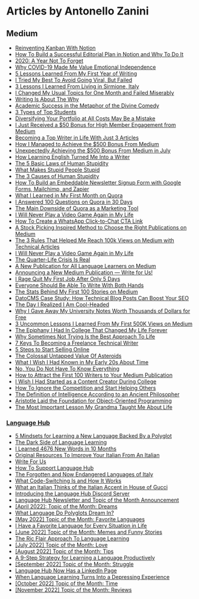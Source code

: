 # Articles by Antonello Zanini
## Medium

-   [Reinventing Kanban With Notion](https://medium.com/better-programming/reinventing-kanban-with-notion-2586bb187638)
-   [How To Build a Successful Editorial Plan in Notion and Why To Do It](https://medium.com/feedium/how-to-build-a-successful-editorial-plan-in-notion-and-why-to-do-it-df6c65feeb3)
-   [2020: A Year Not To Forget](https://medium.com/illumination/2020-a-year-not-to-forget-2a3bc1c75b56)
-   [Why COVID-19 Made Me Value Emotional Independence](https://byrslf.co/why-i-value-emotional-independence-4fea3cdd619b)
-   [5 Lessons Learned From My First Year of Writing](https://medium.com/inspired-writer/5-lessons-learned-from-my-first-year-of-writing-5da99c130aca)
-   [I Tried My Best To Avoid Going Viral, But Failed](https://medium.com/inspired-writer/i-tried-my-best-to-avoid-going-viral-but-failed-af76d4f764d3)
-   [3 Lessons I Learned From Living in Sirmione, Italy](https://medium.com/mind-cafe/3-lessons-i-learned-from-living-in-an-unbelievably-beautiful-place-85f2dd65b2b5)
-   [I Changed My Usual Topics for One Month and Failed Miserably](https://medium.com/inspired-writer/i-changed-my-usual-topics-for-one-month-and-failed-miserably-9ec0f4543c2f)
-   [Writing Is About The Why](https://medium.com/inspired-writer/writing-is-about-the-why-f7a550ae339)
-   [Academic Success in the Metaphor of the Divine Comedy](https://medium.com/age-of-awareness/9-steps-to-academic-success-cb44443e2cc7)
-   [3 Types of Top Students](https://medium.com/age-of-awareness/3-types-of-top-students-8b73d067b41e)
-   [Diversifying Your Portfolio at All Costs May Be a Mistake](https://medium.com/the-investors-handbook/diversifying-your-portfolio-at-all-costs-may-be-a-mistake-61fbe11d1b2a)
-   [I Just Received a $50 Bonus for High Member Engagement from Medium](https://medium.com/illumination/i-just-received-a-50-bonus-for-high-member-engagement-from-medium-30a7f836b6d2)
-   [Becoming a Top Writer in Life With Just 3 Articles](https://medium.com/writers-blokke/becoming-a-top-writer-in-life-with-just-3-articles-8775bc45257)
-   [How I Managed to Achieve the $500 Bonus From Medium](https://medium.com/feedium/how-i-managed-to-achieve-the-500-bonus-from-medium-8e0e63babd66)
-   [Unexpectedly Achieving the $500 Bonus From Medium in July](https://medium.com/writers-blokke/unexpectedly-achieving-the-500-bonus-from-medium-in-july-967bd2da3546)
-   [How Learning English Turned Me Into a Writer](https://medium.com/inspired-writer/how-learning-english-turned-me-into-a-writer-19db8e6933f3)
-   [The 5 Basic Laws of Human Stupidity](https://medium.com/mind-cafe/the-5-basic-laws-of-human-stupidity-513de9dd0bd5)
-   [What Makes Stupid People Stupid](https://medium.com/mind-cafe/what-makes-stupid-people-stupid-522028d6569f)
-   [The 3 Causes of Human Stupidity](https://medium.com/mind-cafe/the-3-causes-of-human-stupidity-1e42578fe27e)
-   [How To Build an Embeddable Newsletter Signup Form with Google Forms, Mailchimp, and Zapier](https://bettermarketing.pub/how-to-build-an-embeddable-newsletter-signup-form-with-google-forms-mailchimp-and-zapier-b9e768d250b6)
-   [What I Learned in My First Month on Quora](https://medium.com/better-marketing/what-i-learned-in-my-first-month-on-quora-1551edd55ce8)
-   [I Answered 100 Questions on Quora in 30 Days](https://medium.com/better-marketing/i-answered-100-questions-on-quora-in-30-days-52705b1a9645)
-   [The Main Downside of Quora as a Marketing Tool](https://bettermarketing.pub/the-main-downside-of-quora-as-a-marketing-tool-fa374cdee071)
-   [I Will Never Play a Video Game Again in My Life](https://byrslf.co/i-will-never-play-a-video-game-again-in-my-life-14ff4257bfd8)
-   [How To Create a WhatsApp Click-to-Chat CTA Link](https://bettermarketing.pub/how-to-create-a-whatsapp-click-to-chat-cta-link-3f56d6e6fb33)
-   [A Stock Picking Inspired Method to Choose the Right Publications on Medium](https://medium.com/illumination/a-complete-guide-on-how-to-choose-the-right-publications-a1a9a93507fb)
-   [The 3 Rules That Helped Me Reach 100k Views on Medium with Technical Articles](https://levelup.gitconnected.com/the-3-rules-that-helped-me-reach-100k-views-on-medium-with-technical-articles-f43807b030cf)
-   [I Will Never Play a Video Game Again in My Life](https://byrslf.co/i-will-never-play-a-video-game-again-in-my-life-14ff4257bfd8)
-   [The Quarter-Life Crisis Is Real](https://medium.com/mind-cafe/the-quarter-life-crisis-is-real-b0f835ce066c)
-   [A New Publication for All Language Learners on Medium](https://medium.com/illumination/a-new-publication-for-all-language-learners-on-medium-e99de3fbe240)
-   [Announcing a New Medium Publication — Write for Us!](https://medium.com/feedium/announcing-a-new-medium-publication-write-for-us-a3e22ce6c33b)
-   [I Rage Quit My First Job After Only 5 Days](https://medium.com/illumination/i-rage-quit-my-first-job-after-only-5-days-d3213c60f94c)
-   [Everyone Should Be Able To Write With Both Hands](https://medium.com/inspired-writer/everyone-should-be-able-to-write-with-both-hands-9f9a1bf8b202)
-   [The Stats Behind My First 100 Stories on Medium](https://medium.com/feedium/the-stats-behind-my-first-100-stories-on-medium-66f949f69f84)
-   [DatoCMS Case Study: How Technical Blog Posts Can Boost Your SEO](https://medium.com/feedium/datocms-case-study-how-technical-blog-posts-can-boost-your-seo-93ed30d36b0d)
-   [The Day I Realized I Am Cool-Headed](https://byrslf.co/the-day-i-realized-i-am-cold-blooded-44b73c5f89b2)
-   [Why I Gave Away My University Notes Worth Thousands of Dollars for Free](https://byrslf.co/why-i-gave-away-my-university-notes-worth-thousands-of-dollars-for-free-d715997c631c)
-   [3 Uncommon Lessons I Learned From My First 500K Views on Medium](https://medium.com/feedium/3-uncommon-lessons-i-learned-from-my-first-500k-views-on-medium-64a673e72f91)
-   [The Epiphany I Had In College That Changed My Life Forever](https://byrslf.co/the-epiphany-i-had-in-college-that-changed-my-life-forever-fc544fa3b91c)
-   [Why Sometimes Not Trying Is the Best Approach To Life](https://betterhumans.pub/why-sometimes-not-trying-is-the-best-approach-to-life-92d3e1dffa3c)
-   [7 Keys To Becoming a Freelance Technical Writer](https://levelup.gitconnected.com/7-keys-to-becoming-a-freelance-technical-writer-6edd7f40f958)
-   [5 Steps to Start Selling Online](https://medium.com/illumination/5-steps-to-start-selling-online-413539bcb1ba)
-   [The Colossal Untapped Value Of Asteroids](https://medium.com/predict/the-colossal-untapped-value-of-asteroids-d1a59ef41014)
-   [What I Wish I Had Known in My Early 20s About Time](https://byrslf.co/what-i-wish-i-had-known-in-my-early-20s-about-time-f586ed04067e)
-   [No, You Do Not Have To Know Everything](https://betterhumans.pub/no-you-do-not-have-to-know-everything-c04098a3d51c)
-   [How to Attract the First 100 Writers to Your Medium Publication](https://medium.com/feedium/how-to-attract-the-first-100-writers-to-your-medium-publication-1fa191264885)
-   [I Wish I Had Started as a Content Creator During College](https://byrslf.co/i-wish-i-had-started-as-a-content-creator-during-college-50922f2ee1)
-   [How To Ignore the Competition and Start Helping Others](https://byrslf.co/how-to-ignore-the-competition-and-start-helping-others-e3bd70bcd884)
-   [The Definition of Intelligence According to an Ancient Philosopher](https://medium.com/mind-cafe/the-definition-of-intelligence-according-to-an-ancient-philosopher-59544ba35cef)
-   [Aristotle Laid the Foundation for Object-Oriented Programming](https://levelup.gitconnected.com/aristotle-laid-the-foundation-for-object-oriented-programming-c8ce840e8380)
-   [The Most Important Lesson My Grandma Taught Me About Life](https://medium.com/mind-cafe/the-most-important-lesson-my-grandma-taught-me-about-life-a5294e479428)

### [Language Hub](https://medium.com/language-hub)
-   [5 Mindsets for Learning a New Language Backed By a Polyglot](https://medium.com/language-lab/5-mindsets-for-learning-a-new-language-backed-by-a-polyglot-6c24196de6a5)
-   [The Dark Side of Language Learning](https://medium.com/language-lab/the-dark-side-of-language-learning-aeb226949124)
-   [I Learned 4676 New Words in 10 Months](https://medium.com/language-lab/i-learned-4676-new-words-in-10-months-9787aed45975)
-   [Original Resources To Improve Your Italian From An Italian](https://medium.com/language-lab/original-resources-to-improve-your-italian-from-an-italian-ecc6e971ad92)
-   [Write For Us](https://medium.com/language-hub/write-for-us-893140e5ab6f)
-   [How To Support Language Hub](https://medium.com/language-hub/how-to-support-language-hub-dbef01de50be)
-   [The Forgotten and Now Endangered Languages of Italy](https://medium.com/language-hub/the-forgotten-and-now-endangered-languages-of-italy-24cec12adc4)
-   [What Code-Switching Is and How It Works](https://antozanini.medium.com/start-here-5c7a7fa2bc45)
-   [What an Italian Thinks of the Italian Accent in House of Gucci](https://medium.com/language-hub/what-an-italian-thinks-of-the-italian-accent-in-house-of-gucci-7cd380c07edf)
-   [Introducing the Language Hub Discord Server](https://medium.com/language-hub/introducing-the-language-hub-discord-server-232c2ecc734)
-   [Language Hub Newsletter and Topic of the Month Announcement](https://medium.com/language-hub/language-hub-newsletter-and-topic-of-the-month-announcement-54495f18dc2c)
-   [[April 2022]: Topic of the Month: Dreams](https://medium.com/language-hub/april-2022-topic-of-the-month-dreams-f9b4407db345)
-   [What Language Do Polyglots Dream In?](https://medium.com/language-hub/what-language-do-polyglots-dream-in-7190517afff)
-   [[May 2022] Topic of the Month: Favorite Languages](https://medium.com/language-hub/may-2022-topic-of-the-month-favorite-languages-fe1470361bfb)
-   [I Have a Favorite Language for Every Situation in Life](https://medium.com/language-hub/i-have-a-favorite-language-for-every-situation-in-life-fee63fac6414)
-   [[June 2022] Topic of the Month: Memes and Funny Stories](https://medium.com/language-hub/june-2022-topic-of-the-month-memes-and-funny-stories-149752f0efa3)
-   [The Ric Flair Approach To Language Learning](https://medium.com/language-hub/the-ric-flair-approach-to-language-learning-a356fe85e971)
-   [[July 2022] Topic of the Month: Love](https://medium.com/language-hub/july-2022-topic-of-the-month-love-1292600ccf9c)
-   [[August 2022] Topic of the Month: Tips](https://medium.com/language-hub/august-2022-topic-of-the-month-tips-2944b94fc349)
-   [A 9-Step Strategy for Learning a Language Productively](https://medium.com/language-hub/a-9-step-strategy-for-learning-a-language-productively-654a8f93827f)
-   [[September 2022] Topic of the Month: Struggle](https://medium.com/language-hub/september-2022-topic-of-the-month-struggle-51f3dacf89a6)
-   [Language Hub Now Has a LinkedIn Page](https://medium.com/language-hub/language-hub-now-has-a-linkedin-page-726d7a6b2c36)
-   [When Language Learning Turns Into a Depressing Experience](https://medium.com/language-hub/when-language-learning-turns-into-a-depressing-experience-79cbf13bb212)
-   [[October 2022] Topic of the Month: Time](https://medium.com/language-hub/october-2022-topic-of-the-month-time-9bbe4cb92a3b)
-   [[November 2022] Topic of the Month: Reviews](https://medium.com/language-hub/november-2022-topic-of-the-month-reviews-9ad38627ce25)
